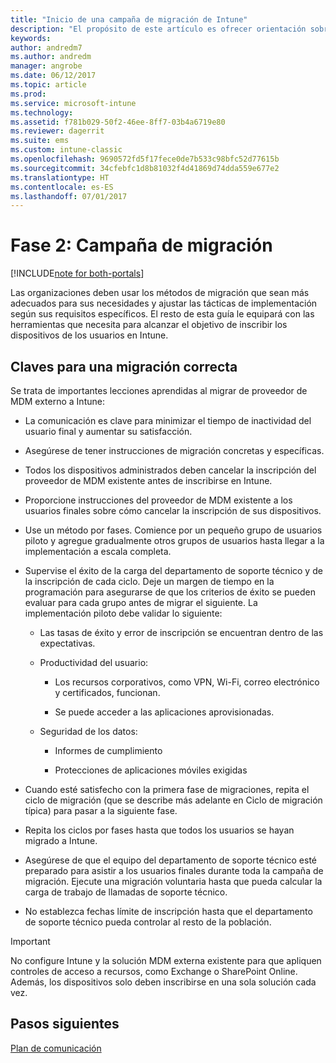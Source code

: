 ```yaml
---
title: "Inicio de una campaña de migración de Intune"
description: "El propósito de este artículo es ofrecer orientación sobre cómo iniciar una campaña de migración."
keywords: 
author: andredm7
ms.author: andredm
manager: angrobe
ms.date: 06/12/2017
ms.topic: article
ms.prod: 
ms.service: microsoft-intune
ms.technology: 
ms.assetid: f781b029-50f2-46ee-8ff7-03b4a6719e80
ms.reviewer: dagerrit
ms.suite: ems
ms.custom: intune-classic
ms.openlocfilehash: 9690572fd5f17fece0de7b533c98bfc52d77615b
ms.sourcegitcommit: 34cfebfc1d8b81032f4d41869d74dda559e677e2
ms.translationtype: HT
ms.contentlocale: es-ES
ms.lasthandoff: 07/01/2017
---
```

# <a name="phase-2-migration-campaign"></a>Fase 2: Campaña de migración

[!INCLUDE[note for both-portals](./includes/note-for-both-portals.md)]

Las organizaciones deben usar los métodos de migración que sean más adecuados para sus necesidades y ajustar las tácticas de implementación según sus requisitos específicos. El resto de esta guía le equipará con las herramientas que necesita para alcanzar el objetivo de inscribir los dispositivos de los usuarios en Intune.

## <a name="keys-to-a-successful-migration"></a>Claves para una migración correcta

Se trata de importantes lecciones aprendidas al migrar de proveedor de MDM externo a Intune:

-   La comunicación es clave para minimizar el tiempo de inactividad del usuario final y aumentar su satisfacción.

-   Asegúrese de tener instrucciones de migración concretas y específicas.

-   Todos los dispositivos administrados deben cancelar la inscripción del proveedor de MDM existente antes de inscribirse en Intune.

-   Proporcione instrucciones del proveedor de MDM existente a los usuarios finales sobre cómo cancelar la inscripción de sus dispositivos.

-   Use un método por fases. Comience por un pequeño grupo de usuarios piloto y agregue gradualmente otros grupos de usuarios hasta llegar a la implementación a escala completa.

-   Supervise el éxito de la carga del departamento de soporte técnico y de la inscripción de cada ciclo. Deje un margen de tiempo en la programación para asegurarse de que los criterios de éxito se pueden evaluar para cada grupo antes de migrar el siguiente. La implementación piloto debe validar lo siguiente:

    -   Las tasas de éxito y error de inscripción se encuentran dentro de las expectativas.

    -   Productividad del usuario:

        -   Los recursos corporativos, como VPN, Wi-Fi, correo electrónico y certificados, funcionan.

        -   Se puede acceder a las aplicaciones aprovisionadas.

    -   Seguridad de los datos:

        -   Informes de cumplimiento

        -   Protecciones de aplicaciones móviles exigidas

-   Cuando esté satisfecho con la primera fase de migraciones, repita el ciclo de migración (que se describe más adelante en Ciclo de migración típica) para pasar a la siguiente fase.

-   Repita los ciclos por fases hasta que todos los usuarios se hayan migrado a Intune.

-   Asegúrese de que el equipo del departamento de soporte técnico esté preparado para asistir a los usuarios finales durante toda la campaña de migración. Ejecute una migración voluntaria hasta que pueda calcular la carga de trabajo de llamadas de soporte técnico.

-   No establezca fechas límite de inscripción hasta que el departamento de soporte técnico pueda controlar al resto de la población.

> [!IMPORTANT] 
> No configure Intune y la solución MDM externa existente para que apliquen controles de acceso a recursos, como Exchange o SharePoint Online. Además, los dispositivos solo deben inscribirse en una sola solución cada vez.

## <a name="next-steps"></a>Pasos siguientes

[Plan de comunicación](migration-guide-communication-plan.md)
